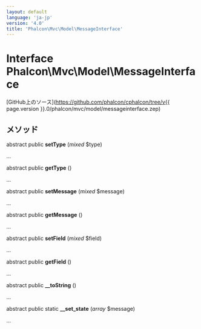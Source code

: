 ```yaml
---
layout: default
language: 'ja-jp'
version: '4.0'
title: 'Phalcon\Mvc\Model\MessageInterface'
---
```


# Interface **Phalcon\Mvc\Model\MessageInterface**

[GitHub上のソース](https://github.com/phalcon/cphalcon/tree/v{{ page.version }}.0/phalcon/mvc/model/messageinterface.zep)

## メソッド

abstract public **setType** (*mixed* $type)

...

abstract public **getType** ()

...

abstract public **setMessage** (*mixed* $message)

...

abstract public **getMessage** ()

...

abstract public **setField** (*mixed* $field)

...

abstract public **getField** ()

...

abstract public **__toString** ()

...

abstract public static **__set_state** (*array* $message)

...